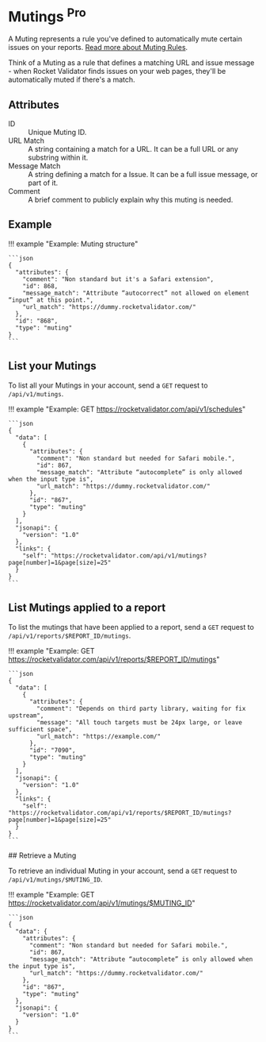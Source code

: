 # Mutings <sup class="badge-pro">Pro</sup>

A Muting represents a rule you've defined to automatically mute certain issues on your reports. <a href="/muting">Read more about Muting Rules</a>.

Think of a Muting as a rule that defines a matching URL and issue message - when Rocket Validator finds issues on your web pages, they'll be automatically muted if there's a match.

## Attributes

<dl>
  <dt>ID</dt>
  <dd>Unique Muting ID.</dd>

  <dt>URL Match</dt>
  <dd>A string containing a match for a URL. It can be a full URL or any substring within it.</dd>  

  <dt>Message Match</dt>
  <dd>A string defining a match for a Issue. It can be a full issue message, or part of it.</dd>

  <dt>Comment</dt>
  <dd>A brief comment to publicly explain why this muting is needed.</dd>
</dl>


## Example

!!! example "Example: Muting structure"

    ```json
    {
      "attributes": {
        "comment": "Non standard but it's a Safari extension",
        "id": 868,
        "message_match": "Attribute “autocorrect” not allowed on element “input” at this point.",
        "url_match": "https://dummy.rocketvalidator.com/"
      },
      "id": "868",
      "type": "muting"
    }
    ```

## List your Mutings

To list all your Mutings in your account, send a `GET` request to `/api/v1/mutings`.

!!! example "Example: GET https://rocketvalidator.com/api/v1/schedules"

    ```json
    {
      "data": [
        {
          "attributes": {
            "comment": "Non standard but needed for Safari mobile.",
            "id": 867,
            "message_match": "Attribute “autocomplete” is only allowed when the input type is",
            "url_match": "https://dummy.rocketvalidator.com/"
          },
          "id": "867",
          "type": "muting"
        }
      ],
      "jsonapi": {
        "version": "1.0"
      },
      "links": {
        "self": "https://rocketvalidator.com/api/v1/mutings?page[number]=1&page[size]=25"
      }
    }
    ```

## List Mutings applied to a report

To list the mutings that have been applied to a report, send a `GET` request to `/api/v1/reports/$REPORT_ID/mutings`.

!!! example "Example: GET https://rocketvalidator.com/api/v1/reports/$REPORT_ID/mutings"

    ```json
    {
      "data": [
        {
          "attributes": {
            "comment": "Depends on third party library, waiting for fix upstream",
            "message": "All touch targets must be 24px large, or leave sufficient space",
            "url_match": "https://example.com/"
          },
          "id": "7090",
          "type": "muting"
        }
      ],
      "jsonapi": {
        "version": "1.0"
      },
      "links": {
        "self": "https://rocketvalidator.com/api/v1/reports/$REPORT_ID/mutings?page[number]=1&page[size]=25"
      }
    }
    ```

## Retrieve a Muting

To retrieve an individual Muting in your account, send a `GET` request to `/api/v1/mutings/$MUTING_ID`.

!!! example "Example: GET https://rocketvalidator.com/api/v1/mutings/$MUTING_ID"

    ```json
    {
      "data": {
        "attributes": {
          "comment": "Non standard but needed for Safari mobile.",
          "id": 867,
          "message_match": "Attribute “autocomplete” is only allowed when the input type is",
          "url_match": "https://dummy.rocketvalidator.com/"
        },
        "id": "867",
        "type": "muting"
      },
      "jsonapi": {
        "version": "1.0"
      }
    }
    ```
